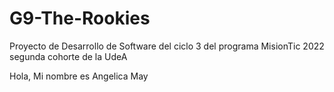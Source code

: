 # G9-The-Rookies
Proyecto de Desarrollo de Software del ciclo 3 del programa MisionTic 2022 segunda cohorte de la UdeA

Hola, Mi nombre es Angelica May
